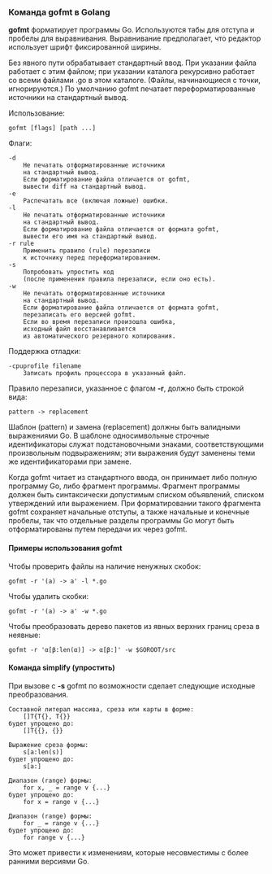 ### Команда gofmt в Golang

**gofmt** форматирует программы Go. Используются табы для отступа и пробелы для выравнивания. Выравнивание предполагает, что редактор использует шрифт фиксированной ширины.

Без явного пути обрабатывает стандартный ввод. При указании файла работает с этим файлом; при указании каталога рекурсивно работает со всеми файлами .go в этом каталоге. (Файлы, начинающиеся с точки, игнорируются.) По умолчанию gofmt печатает переформатированные источники на стандартный вывод.

Использование:

```
gofmt [flags] [path ...]

```

Флаги:

```
-d
    Не печатать отформатированные источники
    на стандартный вывод.
    Если форматирование файла отличается от gofmt,
    вывести diff на стандартный вывод.
-e
    Распечатать все (включая ложные) ошибки.
-l
    Не печатать отформатированные источники
    на стандартный вывод.
    Если форматирование файла отличается от формата gofmt,
    вывести его имя на стандартный вывод.
-r rule
    Применить правило (rule) перезаписи
    к источнику перед переформатированием.
-s
    Попробовать упростить код
    (после применения правила перезаписи, если оно есть).
-w
    Не печатать отформатированные источники
    на стандартный вывод.
    Если форматирование файла отличается от формата gofmt,
    перезаписать его версией gofmt.
    Если во время перезаписи произошла ошибка,
    исходный файл восстанавливается
    из автоматического резервного копирования.

```

Поддержка отладки:

```
-cpuprofile filename
    Записать профиль процессора в указанный файл.

```

Правило перезаписи, указанное с флагом **\-r**, должно быть строкой вида:

```
pattern -> replacement

```

Шаблон (pattern) и замена (replacement) должны быть валидными выражениями Go. В шаблоне односимвольные строчные идентификаторы служат подстановочными знаками, соответствующими произвольным подвыражениям; эти выражения будут заменены теми же идентификаторами при замене.

Когда gofmt читает из стандартного ввода, он принимает либо полную программу Go, либо фрагмент программы. Фрагмент программы должен быть синтаксически допустимым списком объявлений, списком утверждений или выражением. При форматировании такого фрагмента gofmt сохраняет начальные отступы, а также начальные и конечные пробелы, так что отдельные разделы программы Go могут быть отформатированы путем передачи их через gofmt.

#### Примеры использования gofmt

Чтобы проверить файлы на наличие ненужных скобок:

```
gofmt -r '(a) -> a' -l *.go

```

Чтобы удалить скобки:

```
gofmt -r '(a) -> a' -w *.go

```

Чтобы преобразовать дерево пакетов из явных верхних границ среза в неявные:

```
gofmt -r 'α[β:len(α)] -> α[β:]' -w $GOROOT/src

```

#### Команда simplify (упростить)

При вызове с **\-s** gofmt по возможности сделает следующие исходные преобразования.

```
Составной литерал массива, среза или карты в форме:
    []T{T{}, T{}}
будет упрощено до:
    []T{{}, {}}

Выражение среза формы:
    s[a:len(s)]
будет упрощено до:
    s[a:]

Диапазон (range) формы:
    for x, _ = range v {...}
будет упрощено до:
    for x = range v {...}

Диапазон (range) формы:
    for _ = range v {...}
будет упрощено до:
    for range v {...}

```

Это может привести к изменениям, которые несовместимы с более ранними версиями Go.
